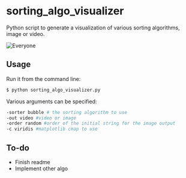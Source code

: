 # sorting_algo_visualizer
Python script to generate a visualization of various sorting algorithms, image or video.

![Everyone](https://github.com/mportesi/sorting_algo_visualizer/blob/main/sample-insertion-31viridis.gif)

## Usage

Run it from the command line:

```bash
$ python sorting_algo_visualizer.py
```
Various arguments can be specified:

```bash
-sorter bubble # the sorting algorithm to use
-out video #video or image
-order random #order of the initial string for the image output
-c viridis #matplotlib cmap to use
```

## To-do
- Finish readme
- Implement other algo


